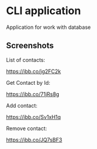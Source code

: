 # CLI application

Application for work with database

## Screenshots

List of contacts:

https://ibb.co/jg2FC2k

Get Contact by Id:

https://ibb.co/71jRs8g

Add contact:

https://ibb.co/Sv1xH1q

Remove contact:

https://ibb.co/JQ7sBF3
